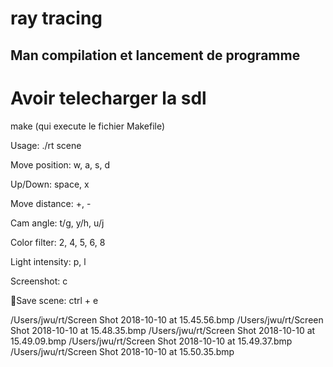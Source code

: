 # ray tracing

Man compilation et lancement de programme
-----------------------------------------------
# Avoir telecharger la sdl
 
make (qui execute le fichier Makefile)

Usage: ./rt scene

Move position: w, a, s, d

Up/Down: space, x

Move distance: +, -

Cam angle: t/g, y/h, u/j

Color filter: 2, 4, 5, 6, 8

Light intensity: p, l

Screenshot: c

Save scene: ctrl + e

/Users/jwu/rt/Screen Shot 2018-10-10 at 15.45.56.bmp
/Users/jwu/rt/Screen Shot 2018-10-10 at 15.48.35.bmp
/Users/jwu/rt/Screen Shot 2018-10-10 at 15.49.09.bmp
/Users/jwu/rt/Screen Shot 2018-10-10 at 15.49.37.bmp
/Users/jwu/rt/Screen Shot 2018-10-10 at 15.50.35.bmp
